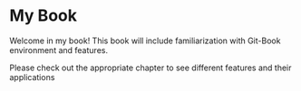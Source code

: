 # My Book
Welcome in my book! This book will include familiarization with Git-Book environment and features.

Please check out the appropriate chapter to see different features and their applications





